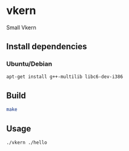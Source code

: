 # vkern
Small Vkern
## Install dependencies
### Ubuntu/Debian
```bash
apt-get install g++-multilib libc6-dev-i386
```
## Build
```bash
make
```
## Usage
```bash
./vkern ./hello
```
